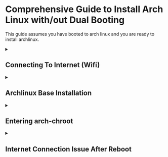 # Comprehensive Guide to Install Arch Linux with/out Dual Booting

This guide assumes you have booted to arch linux and you are ready to install
archlinux.

<details>
<summary>

## Connecting To Internet (Wifi)

</summary>

- **[IWD Official Wiki](https://wiki.archlinux.org/title/iwd)**
- Arch comes with `iwd` package where it can automatically setup DHCP, but you
  have to enable DHCP because by default it's disabled.
- Another thing to keep in mind is that, by default arch uses `systemd-resolved`
  DNS manager. This can work without any issue but in certain circumstances (in
  my case, it wasn't working properly) it doesn’t work as intended especially
  with DHCP. In order to fix this, we have another option for DNS management
  which is switching to `resolvconf`.
- Make/modify the config file at `/etc/iwd/main.conf`, put the following config:

  ```bash
  [General]
  EnableNetworkConfiguration=true # Enable DHCP

  [Network]
  EnableIPv6=true                 # Enable acquiring IPv6
  RoutePriorityOffset=300         # Set route metric to choose better routing

  # If systemd-resolved doesn't work, then you may switch
  NameResolvingService=resolvconf # Switch to resolvconf from systemd-resolved
  ```

- After the configuration is set, restart `iwd` service, then connect to your
  wifi using `iwctl`.

  ```bash
  # Restart iwd service to apply configs
  systemctl restart iwd

  # Enter iwctl
  iwctl

  # 1. Get device/interface name
  [iwctl] device list

  # 2. Make sure it's poewered on
  [iwctl] device <dev-name> set-property Poewered on
  [iwctl] adapter <adapter-name> set-property Poewered on

  # 3. scan then get nearby networks
  [iwctl] station <dev-name> scan
  [iwctl] station <dev-name> get-networks

  # 4. Connect to your wifi
  [iwctl] station <dev-name> connect "SSID"

  # 5. quit iwctl and now you are connected!
  [iwctl] quit

  # Test your internet connection
  ping archlinux.org
  ```

</details>

<details>
<summary>

## Archlinux Base Installation

</summary>

Make sure to follow the steps and do necessary research if you don't understand
a step. You may occasionally encounter small notes that gives more clarification
as needed.

1. Try to connect to Wifi. (if not, follow the previous step)
2. To verify the boot mode, check the UEFI bitness. If it’s 64 then the system
   is booted in UEFI mode and has a 64-bit x64 UEFI. And if it’s 32 then the
   system is booted in UEFI mode and has a 32-bit IA32 UEFI. It’s always better
   to boot into 64-bit.

   ```bash
   cat /sys/firmware/efi/fw_platform_size
   ```

3. Verify EFI boot. **You should see several files there**. Make sure you are
   booting EFI mode and you are ready to install Arch.

   ```bash
   ls /sys/firmware/efi/efivars
   ```

4. Update system clock and set timezone. Also, update pacman keys

   ```bash
   timedatectl  # Info about DateTime

   #####
   # Automatic setup - Requires internet
   #####
   timedatectl set-ntp true

   #####
   # Manually setting Timezone
   #####
   # 1. Get your timezone
   timedatectl list-timezones

   # 2. Set timezone
   timedatectl set-time America/New_York

   ####
   # Update Pacman keys
   ####
   pacman-key --init
   pacman-key --populate archlinux
   ```

5. **Partitioning, Formatting, Swap:**

   1. Use `lsblk` to look at the connected devices in order to find your hard
      drive.

      ```bash
      # List connected devices, find your hard drive
      lsblk
      ```

   2. After that, you can create, modify, or delete partitions using `cfdisk`
      which is very easy to use. When entering `cfdisk`, you have to create
      `EFI System` (Not required for dual booting with Windows), `Linux Swap`,
      and `Linux Filesystem`, partitions. Don't forget when you are dual
      booting, you have access to Windows' EFI System partition, therefore, you
      don't need to create it if you have already installed Windows.

      ```bash
      cfdisk <device>     # Use lsblk to find the device
      cfdisk /dev/nvme0n1 # Example having NVMe as hard drive
      ```

   3. After partitioning, use `mkfs` to format the partitions. Use `ext4` for
      linux filesystem. And follow the commands to create a swap (Do your own
      research to choose the amount of disk for swap partition).

      ```bash
      ###
      # Format Linux Filesystem Partition
      ###
      # nvme0n1 is the hard drive, p5 is the file system partition for the hard drive.
      mkfs.ext4 /dev/nvme0n1p5

      ###
      # Format EFI Filesystem Partition
      ###
      # SKIP THIS STEP IF YOU ARE DUAL BOOTING
      # YOU LOSE WINDOWS BOOTLOADER IF YOU ARE DUAL BOOTING.
      # If you have a clean EFI System partition, Format it.
      # nvme0n1 is the hard drive, p1 is the EFI system partition.
      mkfs.fat -F32 /dev/nvme0n1p1

      ###
      # Make the swap
      ###
      # nvme0n1 is the hard drive, p6 is the swap partition.
      mkswap /dev/nvme0n1p6
      swapon /dev/nvme0n1p6
      ```

6. Mount your root (Linux Filesystem) partition to `/mnt` (this can be any where
   but this is the most popular one) and boot (EFI Filesystem) partition to
   `/mnt/efi` or `/mnt/boot`.
   [Read this official documentation](https://wiki.archlinux.org/title/EFI_system_partition#Mount_the_partition)
   to whether choose `/mnt/efi` or `/mnt/boot`. For this guide, I will be using
   `/mnt/efi`.

   ```bash
   # nvme0n1 is hard drive, p5 is the file system partition
   mount /dev/nvme0n1p5 /mnt

   # nvme0n1 is hard drive, p1 is the EFI Filesystem partition
   # --mkdir will create /mnt/efi dir using mkdir if doesnt exist.
   mount --mkdir /dev/nvme0n1p1 /mnt/efi
   ```

   - **Note**: the given documentation link or some usually enter into
     `arch-chroot` mode then mounts `EFI`. They usually refer it as `/efi` or
     `/boot`. In this guide, we do it before entering `arch-chroot`. Since we
     use `/mnt` as the root partition, we have to put the `EFI` within the root
     partition. Since `arch-chroot` mode simply switches our root to `/mnt` or
     the mounted point you have created. So, basically when you enter
     arch-chroot, you are referring to `/boot` or `/efi` for the EFI, but when
     you do it before entering arch-chroot, you are referring to `/mnt/boot` or
     `/mnt/efi`.

7. Update pacman to top 10 fastest servers. Here are two ways to achieve this.

   - First, you have to backup `/etc/pacman.d/mirrorlist` then use the following
     methods:

     ```bash
     # Backupi existing mirror list
     cp /etc/pacman.d/mirrorlist /etc/pacman.d/mirrorlist.bak
     ```

   1. `rankmirrors`: pick top 10. To rank top 10, we need to install
      `pacman-contrib` package.

      ```bash
      # Install pacman-contrib to rank servers
      pacman -Sy pacman-contrib

      # Using rankmirrors with mirrorlist.bak to pick top 10
      rankmirrors -n 10 /etc/pacman.d/mirrorlist.bak > /etc/pacman.d/mirrorlist
      ```

   2 `Reflector`: install `reflector` and sort by the fastest one.

   ```bash
   sudo pacman -Sy reflector

   # Sort top 10 servers for someone who lives in Poland
   reflector -c Poland --latest 10 --sort rate --save /etc/pacman.d/mirrorlist
   ```

8. Enable parallel downloading for pacman. Add or uncomment the following line
   at `/etc/pacman.conf`.

   ```bash
   [options]
   ParallelDownloads=5
   ```

9. Using `pacstrap` to Install essential packages to the root partition which
   was mounted at `/mnt` or whatever point you have chosen. These packages will
   be accessible when you enter arch-chroot mode, make sure to install all the
   necessary packages you need, such as network manager, DHCP, editors, etc.
   Make sure packages exist in
   [Arch Repository](https://archlinux.org/packages/).

   ```bash
   pacstrap -K /mnt <packages>

   # Install linux base packages and necessary tools
   pacstrap -K /mnt base base-devel linux-lts linux-firmware linux-headers intel-ucode networkmanager dhcpcd pipewire bluez bluez-utils wpa_supplicant netctl ntfs-3g gnome-keyring

   # Install necessary applications
   pacstrap -K /mnt inetutils net-tools sudo htop openssh ufw git nano vim neovim neofetch cups dialog
   ```

   - Basic Arch Linux installation: `base`
   - Tools to build Arch Linux packages. i.e, dev tools: `base-devel`
   - Linux kernels: `linux-lts`, `linux-headers`, (want latest kernel? install
     `linux` instead of `linux-lts`)
   - Microcode: `intel-ucode` or `amd-ucode`
   - Bluetooth utilities: `bluez`, `bluez-utils`
   - Network managers: `netctl`
   - Mount NTFS disk: `ntfs-3g`
   - DNS managers: `networkmanager` (includes nmcli), `dhcpcd`
   - Network utilities: `inetutils`, `net-tools`
   - Printing: `cups`
   - Dialog in CLI: `dialog`

10. Generate UUID for partitions. the `/mnt` is our root partition

    ```bash
    genfstab -U /mnt >> /mnt/etc/fstab
    ```

    - **Note**: using `-U` flag will use UUID of the partition instead of using
      the partition name. This is useful when you swap to another hard drive,
      where the UUID is fixed but the hard drive name could change. For this
      reason, we use `-U` to generate the fs tabs.

11. Now enter arch-chroot where `/mnt` is the root partition.

    ```bash
    # Make sure home directory exists in root partition
    mkdir /mnt/home

    # Enter arch-chroot
    arch-chroot /mnt
    ```

</details>

<details>
<summary>

## Entering arch-chroot

</summary>

- Fun Note: you have several ttys, you can switch between them using
  `Alt + arrows` or `Alt + <F1, F2, etc…>`
- Make sure to follow the steps and do necessary research if you don't
  understand a step.

1. We have to set up the basics of the system such as, date time, hostname,
   sudo, users, etc..

   ```bash
   # Update packages
   pacman -Syu

   # Change root password
   passwd

   # Change hostname
   echo "ArchLinux" >> /etc/hostname

   # Add users with home directory
   useradd -G sudo,wheel,storage,power,audio,video,input -m <user>
   passwd <user>      # Set user password

   # Edit visudo, default editor is vim
   EDITOR=nvim visudo
   # Uncomment %sudo ALL=(ALL) ALL
   # You could add timeout when user is required to enter their password, below the previous line, add the following line to prompt user after certain time to enter their password again, if it's 0, it asks for every single operation. (asking for every operation could be annoying!)
   Defaults timestamp_timeout=0

   # Set locale by uncomment the locale and then generate
   vim /etc/locale.gen # Example: en_US.UTF-8
   locale-gen
   echo LANG=en_US.UTF-8 > /etc/locale.conf
   export LANG=en_US.UTF-8

   # Edit hosts file
   vim /etc/hosts
   # Put the following there:
   127.0.0.1         localhost
   ::1               localhost
   127.0.1.1         <your-host>.localdomain        <host>

   # Set local time
   ln -sf /usr/share/zoneinfo/<Region/City> /etc/localtime
   ln -sf /usr/share/zoneinfo/America/New_York /etc/localtime
   hwclock --systohc # Sync time

   # Add multilib repository to pacman
   # Uncomment the following at /etc/pacman.conf
   [multilib]
   Include = /etc/pacman.d/mirrorlist

   # Enable pacman parallel downloading
   # Add or uncomment the follwoing in /etc/pacman.conf
   [options]
   ParallelDownloads=5
   ```

2. Install necessary applications

   - **[List of Applications](https://wiki.archlinux.org/title/List_of_applications/Utilities)**
   - Here are a few programs that may get you started with Arch Linux:
     ```bash
     sudo pacman -S firefox gnome-keyring libsecret seahorse blueman brightnessctl playerctl acpi pipewire pipewire-alsa pipewire-pulse wireplumber qtkeychain-qt5 openssl-1.1 feh thunar grim slurp mako mupdf ydotool gvfs
     ```
     - Stores passwords and encryption keys: `gnome-keyring`, `libsecret`,
       `seahorse` (GUI for gnome-keyring)
     - Bluetooth GUI: `blueman`
     - Network Manager GUI: `network-manager-applet`
     - Brightness & Audio Control: `brightnessctl`, `playerctl`
     - device configuration and power management: `acpi`
     - Audio: `pipewire`, `pipewire-alsa`, `pipewire-pulse`, `wireplumber`
     - image Viewer: `feh`
     - File Explorer: `thunar` (gvfs to have more control)
     - Document Viewer: `mupdf`
     - Snipping & Screenshot: `grim` (also install `slurp`)
     - Notification: `mako`
     - Change Appearance: `lxappearance` (Xorg)
     - Send Programmatic Input Events: `xdotool` (Xorg), `ydotool` (Wayland)
     - Debugging Key events: `wev` (Wayland), `xev` (Xorg), `showkeys`

3. Setting up grub boot loader.
   **[Read More At Arch Wiki Documentation](https://wiki.archlinux.org/title/GRUB)**.

   ```bash
   # 1. Install packages
   pacman -Syu grub efibootmgr dosfstools mtools os-prober

   # 2. Edit default grub file, if you are using dual boot
   vim /etc/default/grub
   # Uncomment
   GRUB_DISABLE_OS_PROBER=false

   # 3. Install grub for x86 architecture CPU
   grub-install --target=x86_64-efi --efi-directory=/efi --bootloader-id=GRUB-UEFI --recheck

   # 4. Generate Grub Configurations
   grub-mkconfig -o /boot/grub/grub.cfg

   # If for some reasons, it couldn't detect other boot loaders on dual booting
   # Try to manually add them at /etc/grub.d/40_custom (require re-generating Grub config)
   # Or you can create /boot/grub/custom.cfg and add them there (Does not require re-generate Grub config)

   # Config Example to add Windows bootloader to Grub list:
   # 1. Get your EFI UUID partition. nvme0n1 is the hard disk, p1 is EFI System partition
   sudo blkid /dev/nvme0n1p1

   # 2. Here is the config for /etc/grub.d/40_custom or /boot/grub/custom.cfg
   menuentry 'Windows 10' {
       search --fs-uuid --no-floppy --set=root <EFI-UUID-HERE>
       chainloader (${root})/EFI/Microsoft/Boot/bootmgfw.efi
   }

   # 3. run this to generate the /boot/grub/menu.cfg file
   update-grub
   ```

4. Don’t forget to Enable your services.

   ```bash
   systemctl enable dhcpcd
   systemctl enable NetworkManager
   systemctl enable docker
   systemctl enable containerd
   systemctl enable sshd
   systemctl enable acpid
   systemctl enable bluetooth

   systemctl --user enable gnmoe-keyring-daemon    # You may need to start the daemon: gnmoe-keyring-daemon --start -d
   systemctl --user enable ydotool
   systemctl --user enable pipewire
   systemctl --user enable pipewire-pulse
   systemctl --user enable wireplumber
   systemctl --user enable redshift

   # This is good for SSD drives
   systemctl enable fstrim.timer
   ```

5. Finally, exit from arch-chroot then reboot safely.

   ```bash
   # Exit from arch-chroot
   exit

   # Unmount safely, This helps to notice any "busy" partitions, and finding the cause fuser before booting to arch.
   umount -R /mnt

   # Reboot if everything is okay.
   reboot
   ```

</details>

<details>
<summary>

## Internet Connection Issue After Reboot

</summary>

- If for some reasons it fails to connect to internet after rebooting, or the
  service fails to retrieve an IP address. There are two ways to do:
- **First Method**: Using `nmcli` to connect to WIFI.

  ```bash
  # Find wifi
  nmcli device wifi list

  # Connect
  nmcli dev wifi connect "SSID" password "pwd"
  ```

- **Second Method**: Using `netctl` to connect to WIFI. this must be installed
  before exiting EFI mode.

  ```bash
  # 1. Copy an example at /etc/netctl/examples
  sudo cp /etc/netctl/examples/wireless-wpa /etc/netctl/wireless-wpa

  # 2. Uncomment the following line at /etc/netctl/wireless-wpa
  # Make sure it's pointing to a correct interface
  DHCPClient=dhcpcd

  # 3. Enable and start dhcpcd
  sudo systemctl enable dhcpcd
  sudo systemctl start dhcpcd
  ```

</details>
